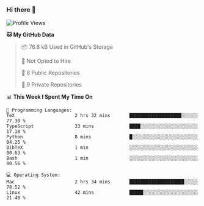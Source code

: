 ### Hi there 👋

<!--
**huayuan4396/huayuan4396** is a ✨ _special_ ✨ repository because its `README.md` (this file) appears on your GitHub profile.

Here are some ideas to get you started:

- 🔭 I’m currently working on ...
- 🌱 I’m currently learning ...
- 👯 I’m looking to collaborate on ...
- 🤔 I’m looking for help with ...
- 💬 Ask me about ...
- 📫 How to reach me: ...
- 😄 Pronouns: ...
- ⚡ Fun fact: ...
-->

<!--START_SECTION:waka-->
![Profile Views](http://img.shields.io/badge/Profile%20Views-2-blue)

**🐱 My GitHub Data** 

> 📦 76.8 kB Used in GitHub's Storage 
 > 
> 🚫 Not Opted to Hire
 > 
> 📜 8 Public Repositories 
 > 
> 🔑 9 Private Repositories 
 > 
📊 **This Week I Spent My Time On** 

```text
💬 Programming Languages: 
TeX                      2 hrs 32 mins       ███████████████████░░░░░░   77.30 % 
TypeScript               33 mins             ████░░░░░░░░░░░░░░░░░░░░░   17.18 % 
Python                   8 mins              █░░░░░░░░░░░░░░░░░░░░░░░░   04.25 % 
BibTeX                   1 min               ░░░░░░░░░░░░░░░░░░░░░░░░░   00.63 % 
Bash                     1 min               ░░░░░░░░░░░░░░░░░░░░░░░░░   00.56 % 

💻 Operating System: 
Mac                      2 hrs 34 mins       ████████████████████░░░░░   78.52 % 
Linux                    42 mins             █████░░░░░░░░░░░░░░░░░░░░   21.48 % 
```


<!--END_SECTION:waka-->
